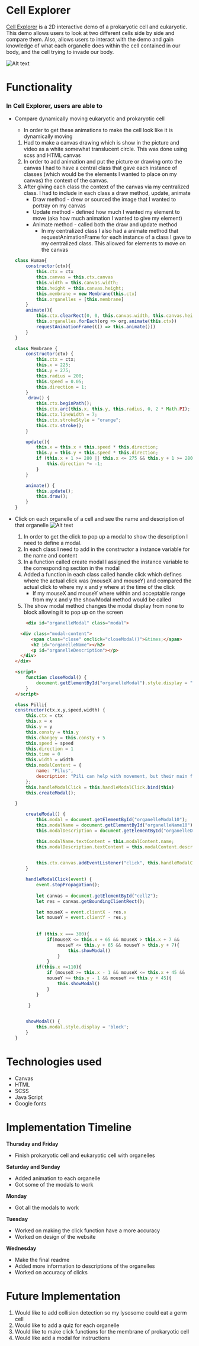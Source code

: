 # Cell Explorer 
<a href="https://shaunjhingoor.github.io/JSproject/">Cell Explorer</a> is a 2D interactive demo of a prokaryotic cell and eukaryotic. This demo allows users to look at two different cells side by side and compare them. Also, allows users to interact with the demo and gain knowledge of what each organelle does within the cell contained in our body, and the cell trying to invade our body.

![Alt text](image-1.png)
<!-- ### Wireframe 
 <!-- [moving](cellanimation.mp4) -->
<!-- ![Alt text](image.png) --> 
# Functionality
### In Cell Explorer, users are able to 
   
 * Compare dynamically moving eukaryotic and prokaryotic cell 
    - In order to get these animations to make the cell look like it is dynamically moving 
    1. Had to make a canvas drawing which is show in the picture and video as a white somewhat translucent circle. This was done using scss and HTML canvas
    2. In order to add animation and put the picture or drawing onto the canvas I had to have a central class that gave each instance of classes (which would be the elements I wanted to place on my canvas) the context of the canvas.
    3. After giving each class the context of the canvas via my centralized class. I had to include in each class a draw method, update, animate
        - Draw method - drew or sourced the image that I wanted to portray on my canvas 
        - Update method - defined how much I wanted my element to move (aka how much animation I wanted to give my element)
        - Animate method - called both the draw and update method 
            * In my centralized class I also had a animate method that requestAnimationFrame for each instance of a class I gave to my centralized class. This allowed for elements to move on the canvas 
    ```javascript central class
    class Human{
        constructor(ctx){
            this.ctx = ctx 
            this.canvas = this.ctx.canvas
            this.width = this.canvas.width;
            this.height = this.canvas.height;
            this.membrane = new Membrane(this.ctx)
            this.organelles = [this.membrane]
        }
        animate(){
            this.ctx.clearRect(0, 0, this.canvas.width, this.canvas.height);
            this.organelles.forEach(org => org.animate(this.ctx))
            requestAnimationFrame((() => this.animate()))
        }
    }

    class Membrane {
        constructor(ctx) {
            this.ctx = ctx;
            this.x = 225;
            this.y = 275;
            this.radius = 200;
            this.speed = 0.05;
            this.direction = 1;
        }
         draw() {
            this.ctx.beginPath();
            this.ctx.arc(this.x, this.y, this.radius, 0, 2 * Math.PI);
            this.ctx.lineWidth = 7;
            this.ctx.strokeStyle = "orange";
            this.ctx.stroke();
        }

        update(){
            this.x = this.x + this.speed * this.direction;
            this.y = this.y + this.speed * this.direction;
            if (this.x + 1 >= 280 || this.x <= 275 && this.y + 1 >= 280 || this.y <= 275) {
                this.direction *= -1; 
            }
        }

        animate() {
            this.update();
            this.draw();
        }
    }
    ```
* Click on each organelle of a cell and see the name and description of that organelle
    ![Alt text](image-2.png)
    1. In order to get the click to pop up a modal to show the description I need to define a modal.
    2. In each class I need to add in the constructor a instance variable for the name and content 
    3. In a function called create modal I assigned the instance variable to the corresponding section in the modal 
    4. Added a function in each class called handle click which defines where the actual click was (mouseX and mouseY) and compared the actual click to where my x and y where at the time of the click    
        - If my mouseX and mouseY where within and acceptable range from my x and y the showModal method would be called 
    5. The show modal method changes the modal display from none to block allowing it to pop up on the screen 
    ```HTML
        <div id="organelleModal" class="modal">

      <div class="modal-content">
          <span class="close" onclick="closeModal()">&times;</span>
          <h2 id="organelleName"></h2>
          <p id="organelleDescription"></p>
      </div>
  </div>

    <script>
        function closeModal() {
            document.getElementById("organelleModal").style.display = "none";
        }
    </script>
    ```
    

    ```javascript
    class Pilli{
    constructor(ctx,x,y,speed,width) {
        this.ctx = ctx 
        this.x = x
        this.y = y
        this.consty = this.y
        this.changey = this.consty + 5
        this.speed = speed
        this.direction = 1
        this.time = 0
        this.width = width 
        this.modalContent = {
            name: "Pilus",
            description: "Pili can help with movement, but their main function is attach and provide a bridge to other cells to transmit genetic material."
        };
        this.handleModalClick = this.handleModalClick.bind(this)
        this.createModal();
    
    }

        createModal() {
            this.modal = document.getElementById("organelleModal10");
            this.modalName = document.getElementById("organelleName10");
            this.modalDescription = document.getElementById("organelleDescription10");

            this.modalName.textContent = this.modalContent.name;
            this.modalDescription.textContent = this.modalContent.description;

            
            this.ctx.canvas.addEventListener("click", this.handleModalClick);
        }

        handleModalClick(event) {
            event.stopPropagation();
            
            let canvas = document.getElementById("cell2");
            let res = canvas.getBoundingClientRect();

            let mouseX = event.clientX - res.x
            let mouseY = event.clientY - res.y
        
            
            if (this.x === 300){
                if(mouseX <= this.x + 65 && mouseX > this.x + 7 &&
                    mouseY <= this.y + 65 && mouseY > this.y + 7){
                        this.showModal()
                    }
                }
            if(this.x <=110){
                if (mouseX >= this.x - 1 && mouseX <= this.x + 45 &&
                mouseY >= this.y - 1 && mouseY <= this.y + 45){
                    this.showModal()
                }
            }
        
         }
    

        showModal() {
            this.modal.style.display = 'block';
        }
    }
    ```
# Technologies used
- Canvas 
- HTML
- SCSS 
- Java Script
- Google fonts


# Implementation Timeline 
**Thursday and Friday** 
- Finish prokaryotic cell and eukaryotic cell with organelles 

**Saturday and Sunday** 
- Added animation to each organelle 
- Got some of the modals to work

**Monday** 
- Got all the modals to work

**Tuesday** 
- Worked on making the click function have a more accuracy 
- Worked on design of the website

**Wednesday**
- Make the final readme 
- Added more information to descriptions of the organelles 
- Worked on accuracy of clicks

# Future Implementation 
1. Would like to add collision detection so my lysosome could eat a germ cell 
2. Would like to add a quiz for each organelle 
3. Would like to make click functions for the membrane of prokaryotic cell
4. Would like add a modal for instructions
